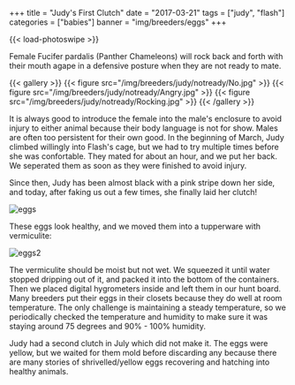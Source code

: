 +++
title = "Judy's First Clutch"
date = "2017-03-21"
tags = ["judy", "flash"]
categories = ["babies"]
banner = "img/breeders/eggs"
+++

{{< load-photoswipe >}}

Female Fucifer pardalis (Panther Chameleons) will rock back and forth with their mouth agape in a defensive posture when they are not ready to mate.

{{< gallery >}}
  {{< figure src="/img/breeders/judy/notready/No.jpg" >}}
  {{< figure src="/img/breeders/judy/notready/Angry.jpg" >}}
  {{< figure src="/img/breeders/judy/notready/Rocking.jpg" >}}
{{< /gallery >}}

It is always good to introduce the female into the male's enclosure to avoid injury to either animal because their body language is not for show. Males are often too persistent for their own good. In the beginning of March, Judy climbed willingly into Flash's cage, but we had to try multiple times before she was confortable. They mated for about an hour, and we put her back. We seperated them as soon as they were finished to avoid injury.

Since then, Judy has been almost black with a pink stripe down her side, and today, after faking us out a few times, she finally laid her clutch!

![eggs](/img/breeders/eggs.jpg)

These eggs look healthy, and we moved them into a tupperware with vermiculite:

![eggs2](/img/breeders/eggs1.jpg)

The vermiculite should be moist but not wet. We squeezed it until water stopped dripping out of it, and packed it into the bottom of the containers. Then we placed digital hygrometers inside and left them in our hunt board. Many breeders put their eggs in their closets because they do well at room temperature. The only challenge is maintaining a steady temperature, so we periodically checked the temperature and humidity to make sure it was staying around 75 degrees and 90% - 100% humidity.

Judy had a second clutch in July which did not make it. The eggs were yellow, but we waited for them mold before discarding any because there are many stories of shrivelled/yellow eggs recovering and hatching into healthy animals.
